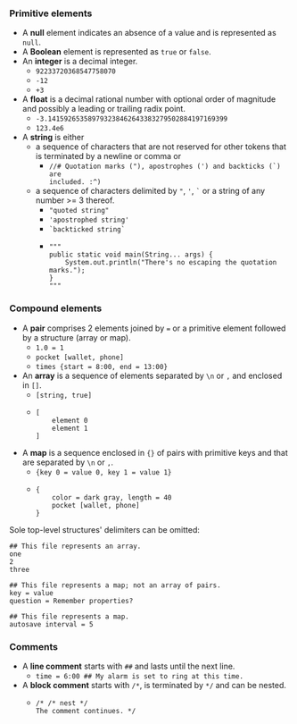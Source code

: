 ### Primitive elements
- A **null** element indicates an absence of a value and is represented as `null`.
- A **Boolean** element is represented as `true` or `false`.
- An **integer** is a decimal integer.
  - `92233720368547758070`
  - `-12`
  - `+3`
- A **float** is a decimal rational number with optional order of magnitude
and possibly a leading or trailing radix point.
  - `-3.141592653589793238462643383279502884197169399`
  - `123.4e6`
- A **string** is either
  - a sequence of characters that are not reserved for other tokens that is terminated by a newline or comma or
    - <code>//# Quotation marks ("), apostrophes (') and backticks (`) are included. :^)</code>
  - a sequence of characters delimited by `"`, `'`, <code>`</code> or a string of any number >= 3 thereof.
    - `"quoted string"`
    - `'apostrophed string'`
    - <code>\`backticked string\`</code>
    - ```
      """
      public static void main(String... args) {
          System.out.println("There's no escaping the quotation marks.");
      }
      """
      ```

### Compound elements
- A **pair** comprises 2 elements joined by `=` or a primitive element followed by a structure (array or map).
  - `1.0 = 1`
  - `pocket [wallet, phone]`
  - `times {start = 8:00, end = 13:00}`
- An **array** is a sequence of elements separated by `\n` or `,` and enclosed in `[]`.
  - `[string, true]`
  - ```
    [
        element 0
        element 1
    ]
    ```
- A **map** is a sequence enclosed in `{}` of pairs with primitive keys and that are separated by `\n` or `,`.
  - `{key 0 = value 0, key 1 = value 1}`
  - ```
    {
        color = dark gray, length = 40
        pocket [wallet, phone]
    }
    ```

Sole top-level structures' delimiters can be omitted:
```
## This file represents an array.
one
2
three
```
```
## This file represents a map; not an array of pairs.
key = value
question = Remember properties?
```
```
## This file represents a map.
autosave interval = 5
```

### Comments
- A **line comment** starts with `##` and lasts until the next line.
  - `time = 6:00 ## My alarm is set to ring at this time.`
- A **block comment** starts with `/*`, is terminated by `*/` and can be nested.
  - ```
    /* /* nest */
    The comment continues. */
    ```
